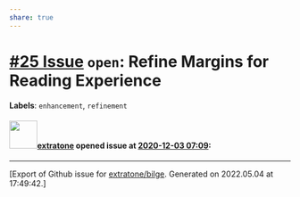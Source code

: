 ```yaml
---
share: true
---
```

# [\#25 Issue](https://github.com/extratone/bilge/issues/25) `open`: Refine Margins for Reading Experience
**Labels**: `enhancement`, `refinement`


#### <img src="https://avatars.githubusercontent.com/u/43663476?u=5047287ff0b8c3ce7f7e5858d204c9b3e57d8e44&v=4" width="50">[extratone](https://github.com/extratone) opened issue at [2020-12-03 07:09](https://github.com/extratone/bilge/issues/25):






-------------------------------------------------------------------------------



[Export of Github issue for [extratone/bilge](https://github.com/extratone/bilge). Generated on 2022.05.04 at 17:49:42.]
